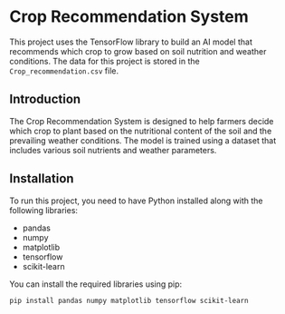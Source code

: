 # Crop Recommendation System

This project uses the TensorFlow library to build an AI model that recommends which crop to grow based on soil nutrition and weather conditions. The data for this project is stored in the `Crop_recommendation.csv` file.

## Introduction

The Crop Recommendation System is designed to help farmers decide which crop to plant based on the nutritional content of the soil and the prevailing weather conditions. 
The model is trained using a dataset that includes various soil nutrients and weather parameters.

## Installation

To run this project, you need to have Python installed along with the following libraries:

- pandas
- numpy
- matplotlib
- tensorflow
- scikit-learn

You can install the required libraries using pip:

```bash
pip install pandas numpy matplotlib tensorflow scikit-learn
